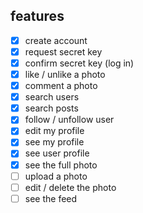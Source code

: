 ## features

- [X] create account
- [X] request secret key
- [X] confirm secret key (log in)
- [X] like / unlike a photo
- [X] comment a photo
- [X] search users
- [X] search posts
- [X] follow / unfollow user
- [X] edit my profile
- [X] see my profile
- [X] see user profile
- [X] see the full photo
- [ ] upload a photo
- [ ] edit / delete the photo
- [ ] see the feed